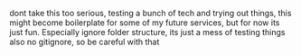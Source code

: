 dont take this too serious, testing a bunch of tech and trying out things, this
might become boilerplate for some of my future services, but for now its just
fun. Especially ignore folder structure, its just a mess of testing things also
no gitignore, so be careful with that
